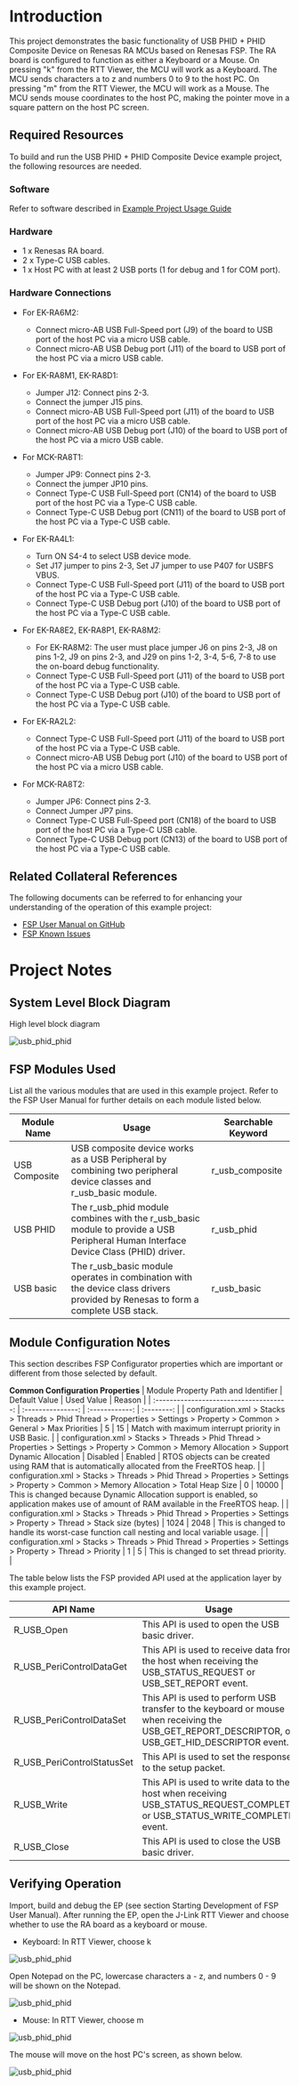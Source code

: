 # Introduction #
This project demonstrates the basic functionality of USB PHID + PHID Composite Device on Renesas RA MCUs based on Renesas FSP. The RA board is configured to function as either a Keyboard or a Mouse. On pressing "k" from the RTT Viewer, the MCU will work as a Keyboard. The MCU sends characters a to z and numbers 0 to 9 to the host PC. On pressing "m" from the RTT Viewer, the MCU will work as a Mouse. The MCU sends mouse coordinates to the host PC, making the pointer move in a square pattern on the host PC screen.

## Required Resources ##
To build and run the USB PHID + PHID Composite Device example project, the following resources are needed.

### Software ###
Refer to software described in [Example Project Usage Guide](https://github.com/renesas/ra-fsp-examples/blob/master/example_projects/Example%20Project%20Usage%20Guide.pdf)

### Hardware ###
*	1 x Renesas RA board.
*	2 x Type-C USB cables.
*   1 x Host PC with at least 2 USB ports (1 for debug and 1 for COM port).

### Hardware Connections ###
* For EK-RA6M2:
    * Connect micro-AB USB Full-Speed port (J9) of the board to USB port of the host PC via a micro USB cable.
    * Connect micro-AB USB Debug port (J11) of the board to USB port of the host PC via a micro USB cable.

* For EK-RA8M1, EK-RA8D1:
    * Jumper J12: Connect pins 2-3.
    * Connect the jumper J15 pins.
    * Connect micro-AB USB Full-Speed port (J11) of the board to USB port of the host PC via a micro USB cable.
    * Connect micro-AB USB Debug port (J10) of the board to USB port of the host PC via a micro USB cable.

* For MCK-RA8T1:
    * Jumper JP9: Connect pins 2-3.
    * Connect the jumper JP10 pins.
    * Connect Type-C USB Full-Speed port (CN14) of the board to USB port of the host PC via a Type-C USB cable.
    * Connect Type-C USB Debug port (CN11) of the board to USB port of the host PC via a Type-C USB cable.

* For EK-RA4L1:
    * Turn ON S4-4 to select USB device mode.
    * Set J17 jumper to pins 2-3, Set J7 jumper to use P407 for USBFS VBUS.
    * Connect Type-C USB Full-Speed port (J11) of the board to USB port of the host PC via a Type-C USB cable.
    * Connect Type-C USB Debug port (J10) of the board to USB port of the host PC via a Type-C USB cable.

* For EK-RA8E2, EK-RA8P1, EK-RA8M2:
    * For EK-RA8M2: The user must place jumper J6 on pins 2-3, J8 on pins 1-2, J9 on pins 2-3, and J29 on pins 1-2, 3-4, 5-6, 7-8 to use the on-board debug functionality.
    * Connect Type-C USB Full-Speed port (J11) of the board to USB port of the host PC via a Type-C USB cable.
    * Connect Type-C USB Debug port (J10) of the board to USB port of the host PC via a Type-C USB cable.

* For EK-RA2L2:
    * Connect Type-C USB Full-Speed port (J11) of the board to USB port of the host PC via a Type-C USB cable.
    * Connect micro-AB USB Debug port (J10) of the board to USB port of the host PC via a micro USB cable.

* For MCK-RA8T2:
    * Jumper JP6: Connect pins 2-3.
    * Connect Jumper JP7 pins.
    * Connect Type-C USB Full-Speed port (CN18) of the board to USB port of the host PC via a Type-C USB cable.
    * Connect Type-C USB Debug port (CN13) of the board to USB port of the host PC via a Type-C USB cable.

## Related Collateral References
The following documents can be referred to for enhancing your understanding of the operation of this example project:
* [FSP User Manual on GitHub](https://renesas.github.io/fsp/)
* [FSP Known Issues](https://github.com/renesas/fsp/issues)

# Project Notes #
## System Level Block Diagram ##
 High level block diagram

![usb_phid_phid](images/USB_PHID_PHID.png "High Level Block Diagram")

## FSP Modules Used ##
List all the various modules that are used in this example project. Refer to the FSP User Manual for further details on each module listed below.

| Module Name | Usage | Searchable Keyword  |
|-------------|-----------------------------------------------|-----------------------------------------------|
| USB Composite | USB composite device works as a USB Peripheral by combining two peripheral device classes and r_usb_basic module. | r_usb_composite |
| USB PHID | The r_usb_phid module combines with the r_usb_basic module to provide a USB Peripheral Human Interface Device Class (PHID) driver. | r_usb_phid |
| USB basic | The r_usb_basic module operates in combination with the device class drivers provided by Renesas to form a complete USB stack. | r_usb_basic |

## Module Configuration Notes ##
This section describes FSP Configurator properties which are important or different from those selected by default.

**Common Configuration Properties**
|   Module Property Path and Identifier   |   Default Value   |   Used Value   |   Reason   |
| :-------------------------------------: | :---------------: | :------------: | :--------: |
| configuration.xml > Stacks > Threads > Phid Thread > Properties > Settings > Property > Common > General > Max Priorities | 5 | 15 | Match with maximum interrupt priority in USB Basic. |
| configuration.xml > Stacks > Threads > Phid Thread > Properties > Settings > Property > Common > Memory Allocation > Support Dynamic Allocation | Disabled | Enabled | RTOS objects can be created using RAM that is automatically allocated from the FreeRTOS heap. |
| configuration.xml > Stacks > Threads > Phid Thread > Properties > Settings > Property > Common > Memory Allocation > Total Heap Size | 0 | 10000 | This is changed because Dynamic Allocation support is enabled, so application makes use of amount of RAM available in the FreeRTOS heap. |
| configuration.xml > Stacks > Threads > Phid Thread > Properties > Settings > Property > Thread > Stack size (bytes) | 1024 | 2048 | This is changed to handle its worst-case function call nesting and local variable usage. |
| configuration.xml > Stacks > Threads > Phid Thread > Properties > Settings > Property > Thread > Priority | 1 | 5 | This is changed to set thread priority. |

The table below lists the FSP provided API used at the application layer by this example project.

| API Name    | Usage                                                                          |
|-------------|--------------------------------------------------------------------------------|
| R_USB_Open | This API is used to open the USB basic driver. |
| R_USB_PeriControlDataGet | This API is used to receive data from the host when receiving the USB_STATUS_REQUEST or USB_SET_REPORT event. |
| R_USB_PeriControlDataSet | This API is used to perform USB transfer to the keyboard or mouse when receiving the USB_GET_REPORT_DESCRIPTOR, or USB_GET_HID_DESCRIPTOR event. |
| R_USB_PeriControlStatusSet | This API is used to set the response to the setup packet. |
| R_USB_Write | This API is used to write data to the host when receiving USB_STATUS_REQUEST_COMPLETE or USB_STATUS_WRITE_COMPLETE event. |
| R_USB_Close | This API is used to close the USB basic driver. |

## Verifying Operation ##
Import, build and debug the EP (see section Starting Development of FSP User Manual). After running the EP, open the J-Link RTT Viewer and choose whether to use the RA board as a keyboard or mouse.

* Keyboard:
In RTT Viewer, choose k

![usb_phid_phid](images/RTT_Viewer_Keyboard.png "Choose K Keyboard")

Open Notepad on the PC, lowercase characters a - z, and numbers 0 - 9 will be shown on the Notepad.

![usb_phid_phid](images/Keyboard_result.png "Keyboard's result")

* Mouse:
In RTT Viewer, choose m

![usb_phid_phid](images/RTT_Viewer_Mouse.png "Choose M Mouse")  

The mouse will move on the host PC's screen, as shown below.

![usb_phid_phid](images/Mouse_result.png "Mouse's result")
